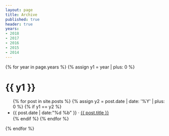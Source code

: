 ```yaml
---
layout: page
title: Archive
published: true
header: true 
years:
- 2018
- 2017
- 2016
- 2015
- 2014
---
```


{% for year in page.years %}
{% assign y1 = year | plus: 0 %}
# {{ y1 }}
<ul>
{% for post in site.posts %}
{% assign y2 = post.date | date: '%Y' | plus: 0 %}
{% if y1 == y2 %}
<li style="line-height:1.5em">{{ post.date | date:"%d %b" }} &middot; <a href="{{ post.url }}">{{ post.title }}</a></li>
{% endif %}
{% endfor %}
</ul>
{% endfor %}
